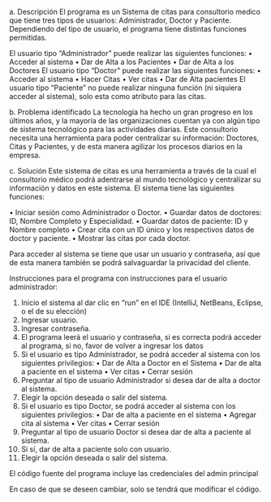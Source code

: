 a.	Descripción
El programa es un Sistema de citas para consultorio medico que tiene tres tipos de usuarios: Administrador, Doctor y Paciente.
Dependiendo del tipo de usuario, el programa tiene distintas funciones permitidas.


El usuario tipo “Administrador” puede realizar las siguientes funciones:
•	Acceder al sistema
•	Dar de Alta a los Pacientes
•	Dar de Alta a los Doctores
El usuario tipo “Doctor” puede realizar las siguientes funciones:
•	Acceder al sistema
•	Hacer Citas
•	Ver citas
•	Dar de Alta pacientes
El usuario tipo “Paciente” no puede realizar ninguna función (ni siquiera acceder al sistema), solo esta como atributo para las citas.


b.	Problema identificado
La tecnología ha hecho un gran progreso en los últimos años, y la mayoría de las organizaciones cuentan ya con algún tipo de sistema tecnológico para las actividades diarias. Este consultorio necesita una herramienta para poder centralizar su información: Doctores, Citas y Pacientes, y de esta manera agilizar los procesos diarios en la empresa.

c.	Solución
Este sistema de citas es una herramienta a través de la cual el consultorio médico podrá adentrarse al mundo tecnológico y centralizar su información y datos en este sistema. El sistema tiene las siguientes funciones:

•	Iniciar sesión como Administrador o Doctor.
•	Guardar datos de doctores: ID, Nombre Completo y Especialidad.
•	Guardar datos de paciente: ID y Nombre completo
•	Crear cita con un ID único y los respectivos datos de doctor y paciente.
•	Mostrar las citas por cada doctor.

Para acceder al sistema se tiene que usar un usuario y contraseña, así que de esta manera también se podrá salvaguardar la privacidad del cliente.




Instrucciones para el programa con instrucciones para el usuario administrador:

1. Inicio el sistema al dar clic en “run” en el IDE (IntelliJ, NetBeans, Eclipse, o el de su elección)
2. Ingresar usuario.
3. Ingresar contraseña.
4. El programa leerá el usuario y contraseña, si es correcta podrá acceder al programa, si no, favor de volver a ingresar los datos
5. Si el usuario es tipo Administrador, se podrá acceder al sistema con los siguientes privilegios:
•	Dar de Alta a Doctor en el Sistema
•	Dar de alta a paciente en el sistema
•	Ver citas
•	Cerrar sesión
6. Preguntar al tipo de usuario Administrador si desea dar de alta a doctor al sistema.
7. Elegir la opción deseada o salir del sistema.
8. Si el usuario es tipo Doctor,  se podrá acceder al sistema con los siguientes privilegios:
•	Dar de alta a paciente en el sistema
•	Agregar cita al sistema
•	Ver citas
•	Cerrar sesión
9. Preguntar al tipo de usuario Doctor si desea dar de alta a paciente al sistema.
10. Si sí, dar de alta a paciente solo con usuario.
11. Elegir la opción deseada o salir del sistema.

El código fuente del programa incluye las credenciales del admin principal
 
En caso de que se deseen cambiar, solo se tendrá que modificar el código.

  
